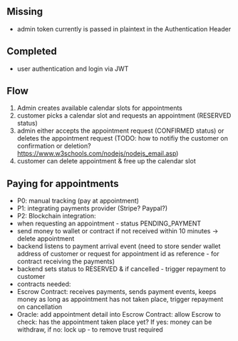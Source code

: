 ## Missing
* admin token currently is passed in plaintext in the Authentication Header

## Completed
* user authentication and login via JWT

## Flow
1. Admin creates available calendar slots for appointments
2. customer picks a calendar slot and requests an appointment (RESERVED status)
3. admin either accepts the appointment request (CONFIRMED status) or deletes the appointment request (TODO: how to notifiy the customer on confirmation or deletion? https://www.w3schools.com/nodejs/nodejs_email.asp)
4. customer can delete appointment & free up the calendar slot

## Paying for appointments
* P0: manual tracking (pay at appointment)
* P1: integrating payments provider (Stripe? Paypal?)
* P2: Blockchain integration:
 * when requesting an appointment - status PENDING_PAYMENT
 * send money to wallet or contract if not received within 10 minutes -> delete appointment
 * backend listens to payment arrival event (need to store sender wallet address of customer or request for appointment id as reference - for contract receiving the payments)
 * backend sets status to RESERVED & if cancelled - trigger repayment to customer
 * contracts needed:
  * Escrow Contract: receives payments, sends payment events, keeps money as long as appointment has not taken place, trigger repayment on cancellation
  * Oracle: add appointment detail into Escrow Contract: allow Escrow to check: has the appointment taken place yet? If yes: money can be withdraw, if no: lock up - to remove trust required